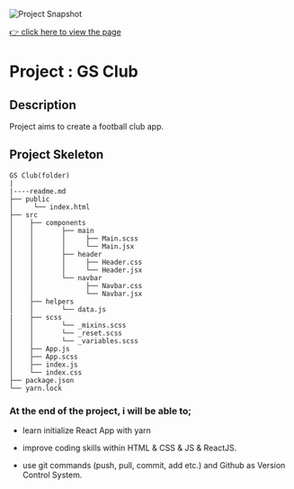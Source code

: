 ![Project Snapshot]()

[👉 click here to view the page](https://msaiduslu.github.io/gs-club-with-react/)

# Project : GS Club

## Description

Project aims to create a football club app.

## Project Skeleton

```
GS Club(folder)
|
|----readme.md
├── public
│     └── index.html
├── src
│    ├── components
│    │       ├── main
│    │       │     ├── Main.scss
│    │       │     └── Main.jsx
│    │       ├── header
│    │       │     ├── Header.css
│    │       │     └── Header.jsx
│    │       └── navbar
│    │             ├── Navbar.css
│    │             └── Navbar.jsx
│    ├── helpers
│    │       └── data.js
|    ├── scss
│    │       └── _mixins.scss
│    │       └── _reset.scss
│    │       └── _variables.scss
│    ├── App.js
│    ├── App.scss
│    ├── index.js
│    └── index.css
├── package.json
└── yarn.lock
```

### At the end of the project, i will be able to;

- learn initialize React App with yarn

- improve coding skills within HTML & CSS & JS & ReactJS.

- use git commands (push, pull, commit, add etc.) and Github as Version Control System.
